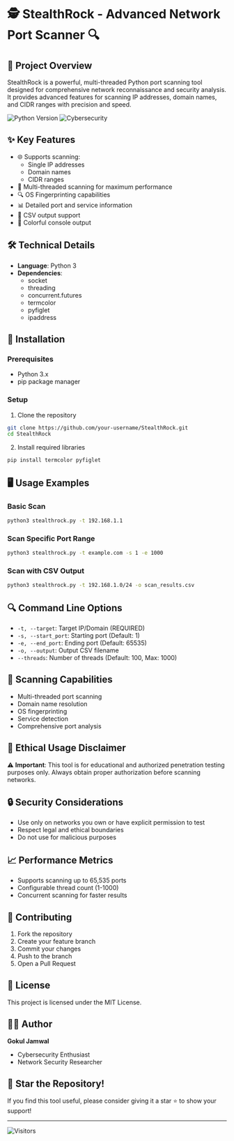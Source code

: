 # 🕵️ StealthRock - Advanced Network Port Scanner 🔍

## 🚀 Project Overview
StealthRock is a powerful, multi-threaded Python port scanning tool designed for comprehensive network reconnaissance and security analysis. It provides advanced features for scanning IP addresses, domain names, and CIDR ranges with precision and speed.

![Python Version](https://img.shields.io/badge/Python-3.x-blue?style=for-the-badge&logo=python)
![Cybersecurity](https://img.shields.io/badge/Cybersecurity-Network%20Scanner-green?style=for-the-badge)

## ✨ Key Features
- 🌐 Supports scanning:
  - Single IP addresses
  - Domain names
  - CIDR ranges
- 🚀 Multi-threaded scanning for maximum performance
- 🔍 OS Fingerprinting capabilities
- 📊 Detailed port and service information
- 💾 CSV output support
- 🌈 Colorful console output

## 🛠 Technical Details
- **Language**: Python 3
- **Dependencies**: 
  - socket
  - threading
  - concurrent.futures
  - termcolor
  - pyfiglet
  - ipaddress

## 🔧 Installation

### Prerequisites
- Python 3.x
- pip package manager

### Setup
1. Clone the repository
```bash
git clone https://github.com/your-username/StealthRock.git
cd StealthRock
```

2. Install required libraries
```bash
pip install termcolor pyfiglet
```

## 🖥 Usage Examples

### Basic Scan
```bash
python3 stealthrock.py -t 192.168.1.1
```

### Scan Specific Port Range
```bash
python3 stealthrock.py -t example.com -s 1 -e 1000
```

### Scan with CSV Output
```bash
python3 stealthrock.py -t 192.168.1.0/24 -o scan_results.csv
```

## 🔍 Command Line Options
- `-t, --target`: Target IP/Domain (REQUIRED)
- `-s, --start_port`: Starting port (Default: 1)
- `-e, --end_port`: Ending port (Default: 65535)
- `-o, --output`: Output CSV filename
- `--threads`: Number of threads (Default: 100, Max: 1000)

## 🎯 Scanning Capabilities
- Multi-threaded port scanning
- Domain name resolution
- OS fingerprinting
- Service detection
- Comprehensive port analysis

## 🚨 Ethical Usage Disclaimer
⚠️ **Important**: This tool is for educational and authorized penetration testing purposes only. Always obtain proper authorization before scanning networks.

## 🔒 Security Considerations
- Use only on networks you own or have explicit permission to test
- Respect legal and ethical boundaries
- Do not use for malicious purposes

## 📈 Performance Metrics
- Supports scanning up to 65,535 ports
- Configurable thread count (1-1000)
- Concurrent scanning for faster results

## 🤝 Contributing
1. Fork the repository
2. Create your feature branch
3. Commit your changes
4. Push to the branch
5. Open a Pull Request

## 📝 License
This project is licensed under the MIT License.

## 👨‍💻 Author
**Gokul Jamwal**
- Cybersecurity Enthusiast
- Network Security Researcher

## 🌟 Star the Repository!
If you find this tool useful, please consider giving it a star ⭐ to show your support!

---

![Visitors](https://visitor-badge.laobi.icu/badge?page_id=yourusername.StealthRock)


